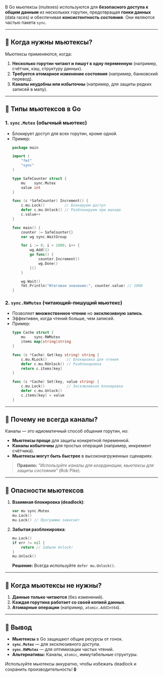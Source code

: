 В Go мьютексы (mutexes) используются для **безопасного доступа к общим данным** из нескольких горутин, предотвращая **гонки данных** (data races) и обеспечивая **консистентность состояния**. Они являются частью пакета `sync`.

---

## 🔹 **Когда нужны мьютексы?**
Мьютексы применяются, когда:
1. **Несколько горутин читают и пишут в одну переменную** (например, счётчик, кэш, структуру данных).
2. **Требуется атомарное изменение состояния** (например, банковский перевод).
3. **Каналы неудобны или избыточны** (например, для защиты редких записей в мапу).

---

## 🔹 **Типы мьютексов в Go**
### 1. **`sync.Mutex` (обычный мьютекс)**
   - Блокирует доступ для всех горутин, кроме одной.
   - Пример:
     ```go
     package main

     import (
         "fmt"
         "sync"
     )

     type SafeCounter struct {
         mu    sync.Mutex
         value int
     }

     func (c *SafeCounter) Increment() {
         c.mu.Lock()         // Блокируем доступ
         defer c.mu.Unlock() // Разблокируем при выходе
         c.value++
     }

     func main() {
         counter := SafeCounter{}
         var wg sync.WaitGroup

         for i := 0; i < 1000; i++ {
             wg.Add(1)
             go func() {
                 counter.Increment()
                 wg.Done()
             }()
         }

         wg.Wait()
         fmt.Println("Итоговое значение:", counter.value) // 1000
     }
     ```

### 2. **`sync.RWMutex` (читающий-пишущий мьютекс)**
   - Позволяет **множественное чтение** но **эксклюзивную запись**.
   - Эффективен, когда чтений больше, чем записей.
   - Пример:
     ```go
     type Cache struct {
         mu    sync.RWMutex
         items map[string]string
     }

     func (c *Cache) Get(key string) string {
         c.mu.RLock()         // Блокировка для чтения
         defer c.mu.RUnlock() // Разблокировка
         return c.items[key]
     }

     func (c *Cache) Set(key, value string) {
         c.mu.Lock()          // Эксклюзивная блокировка
         defer c.mu.Unlock()
         c.items[key] = value
     }
     ```

---

## 🔹 **Почему не всегда каналы?**
Каналы — это идиоматичный способ общения горутин, но:
- **Мьютексы проще** для защиты конкретной переменной.
- **Каналы избыточны** для простых операций (например, инкремент счётчика).
- **Мьютексы могут быть быстрее** в высоконагруженных сценариях.

> **Правило:** *"Используйте каналы для координации, мьютексы для защиты состояния"* (Rob Pike).

---

## 🔹 **Опасности мьютексов**
1. **Взаимная блокировка (deadlock)**:
   ```go
   var mu sync.Mutex
   mu.Lock()
   mu.Lock() // Программа зависнет
   ```
2. **Забытая разблокировка**:
   ```go
   mu.Lock()
   if err != nil {
       return // Забыли Unlock!
   }
   mu.Unlock()
   ```
   **Решение:** Всегда используйте `defer mu.Unlock()`.

---

## 🔹 **Когда мьютексы не нужны?**
1. **Данные только читаются** (без изменений).
2. **Каждая горутина работает со своей копией данных**.
3. **Атомарные операции** (например, `atomic.AddInt64`).

---

## 🔹 **Вывод**
- **Мьютексы** в Go защищают общие ресурсы от гонок.
- **`sync.Mutex`** — для эксклюзивного доступа.
- **`sync.RWMutex`** — для оптимизации частых чтений.
- **Альтернативы:** Каналы, `atomic`, иммутабельные структуры.

Используйте мьютексы аккуратно, чтобы избежать deadlock и сохранить производительность! 🔒